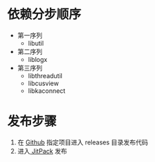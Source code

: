 # 依赖分步顺序

- 第一序列
  - libutil
- 第二序列
  - liblogx
- 第三序列
  - libthreadutil
  - libcusview
  - libkaconnect



# 发布步骤

1. 在 [Github](https://github.com) 指定项目进入 releases 目录发布代码
2. 进入[ JitPack](https://jitpack.io/) 发布